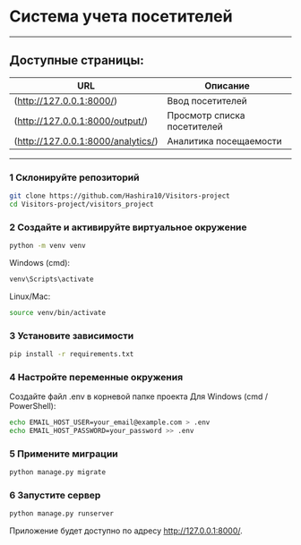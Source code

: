 # Система учета посетителей

---

## Доступные страницы:

| URL                           | Описание |
|--------------------------------|----------|
| (http://127.0.0.1:8000/) | Ввод посетителей |
| (http://127.0.0.1:8000/output/) | Просмотр списка посетителей |
| (http://127.0.0.1:8000/analytics/) | Аналитика посещаемости |

---
### 1 **Склонируйте репозиторий**
```bash
git clone https://github.com/Hashira10/Visitors-project
cd Visitors-project/visitors_project
```

### 2 **Создайте и активируйте виртуальное окружение**
```bash
python -m venv venv  
```
Windows (cmd):
```bash
venv\Scripts\activate
```
Linux/Mac:
```bash
source venv/bin/activate
```

### 3 **Установите зависимости**
```bash
pip install -r requirements.txt
```

### 4 **Настройте переменные окружения**

Создайте файл .env в корневой папке проекта Для Windows (cmd / PowerShell):
```bash
echo EMAIL_HOST_USER=your_email@example.com > .env
echo EMAIL_HOST_PASSWORD=your_password >> .env
```


### 5 **Примените миграции**
```bash
python manage.py migrate
```
### 6 **Запустите сервер**
```bash
python manage.py runserver
```

Приложение будет доступно по адресу http://127.0.0.1:8000/.
